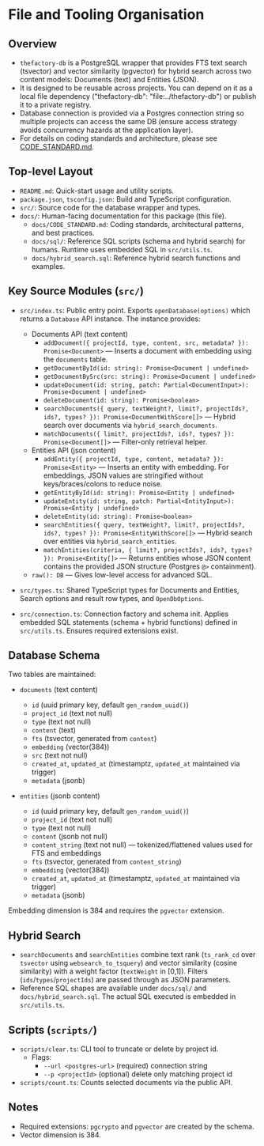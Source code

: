# File and Tooling Organisation

## Overview

- `thefactory-db` is a PostgreSQL wrapper that provides FTS text search (tsvector) and vector similarity (pgvector) for hybrid search across two content models: Documents (text) and Entities (JSON).
- It is designed to be reusable across projects. You can depend on it as a local file dependency ("thefactory-db": "file:../thefactory-db") or publish it to a private registry.
- Database connection is provided via a Postgres connection string so multiple projects can access the same DB (ensure access strategy avoids concurrency hazards at the application layer).
- For details on coding standards and architecture, please see [CODE_STANDARD.md](./CODE_STANDARD.md).

## Top-level Layout

- `README.md`: Quick-start usage and utility scripts.
- `package.json`, `tsconfig.json`: Build and TypeScript configuration.
- `src/`: Source code for the database wrapper and types.
- `docs/`: Human-facing documentation for this package (this file).
  - `docs/CODE_STANDARD.md`: Coding standards, architectural patterns, and best practices.
  - `docs/sql/`: Reference SQL scripts (schema and hybrid search) for humans. Runtime uses embedded SQL in `src/utils.ts`.
  - `docs/hybrid_search.sql`: Reference hybrid search functions and examples.

## Key Source Modules (`src/`)

- `src/index.ts`: Public entry point. Exports `openDatabase(options)` which returns a `Database` API instance. The instance provides:
  - Documents API (text content)
    - `addDocument({ projectId, type, content, src, metadata? }): Promise<Document>` — Inserts a document with embedding using the `documents` table.
    - `getDocumentById(id: string): Promise<Document | undefined>`
    - `getDocumentBySrc(src: string): Promise<Document | undefined>`
    - `updateDocument(id: string, patch: Partial<DocumentInput>): Promise<Document | undefined>`
    - `deleteDocument(id: string): Promise<boolean>`
    - `searchDocuments({ query, textWeight?, limit?, projectIds?, ids?, types? }): Promise<DocumentWithScore[]>` — Hybrid search over documents via `hybrid_search_documents`.
    - `matchDocuments({ limit?, projectIds?, ids?, types? }): Promise<Document[]>` — Filter-only retrieval helper.
  - Entities API (json content)
    - `addEntity({ projectId, type, content, metadata? }): Promise<Entity>` — Inserts an entity with embedding. For embeddings, JSON values are stringified without keys/braces/colons to reduce noise.
    - `getEntityById(id: string): Promise<Entity | undefined>`
    - `updateEntity(id: string, patch: Partial<EntityInput>): Promise<Entity | undefined>`
    - `deleteEntity(id: string): Promise<boolean>`
    - `searchEntities({ query, textWeight?, limit?, projectIds?, ids?, types? }): Promise<EntityWithScore[]>` — Hybrid search over entities via `hybrid_search_entities`.
    - `matchEntities(criteria, { limit?, projectIds?, ids?, types? }): Promise<Entity[]>` — Returns entities whose JSON content contains the provided JSON structure (Postgres `@>` containment).
  - `raw(): DB` — Gives low-level access for advanced SQL.

- `src/types.ts`: Shared TypeScript types for Documents and Entities, Search options and result row types, and `OpenDbOptions`.
- `src/connection.ts`: Connection factory and schema init. Applies embedded SQL statements (schema + hybrid functions) defined in `src/utils.ts`. Ensures required extensions exist.

## Database Schema

Two tables are maintained:

- `documents` (text content)
  - `id` (uuid primary key, default `gen_random_uuid()`)
  - `project_id` (text not null)
  - `type` (text not null)
  - `content` (text)
  - `fts` (tsvector, generated from `content`)
  - `embedding` (vector(384))
  - `src` (text not null)
  - `created_at`, `updated_at` (timestamptz, `updated_at` maintained via trigger)
  - `metadata` (jsonb)

- `entities` (jsonb content)
  - `id` (uuid primary key, default `gen_random_uuid()`)
  - `project_id` (text not null)
  - `type` (text not null)
  - `content` (jsonb not null)
  - `content_string` (text not null) — tokenized/flattened values used for FTS and embeddings
  - `fts` (tsvector, generated from `content_string`)
  - `embedding` (vector(384))
  - `created_at`, `updated_at` (timestamptz, `updated_at` maintained via trigger)
  - `metadata` (jsonb)

Embedding dimension is 384 and requires the `pgvector` extension.

## Hybrid Search

- `searchDocuments` and `searchEntities` combine text rank (`ts_rank_cd` over `tsvector` using `websearch_to_tsquery`) and vector similarity (cosine similarity) with a weight factor (`textWeight` in [0,1]). Filters (`ids`/`types`/`projectIds`) are passed through as JSON parameters.
- Reference SQL shapes are available under `docs/sql/` and `docs/hybrid_search.sql`. The actual SQL executed is embedded in `src/utils.ts`.

## Scripts (`scripts/`)

- `scripts/clear.ts`: CLI tool to truncate or delete by project id.
  - Flags:
    - `--url <postgres-url>` (required) connection string
    - `--p <projectId>` (optional) delete only matching project id
- `scripts/count.ts`: Counts selected documents via the public API.

## Notes

- Required extensions: `pgcrypto` and `pgvector` are created by the schema.
- Vector dimension is 384.
